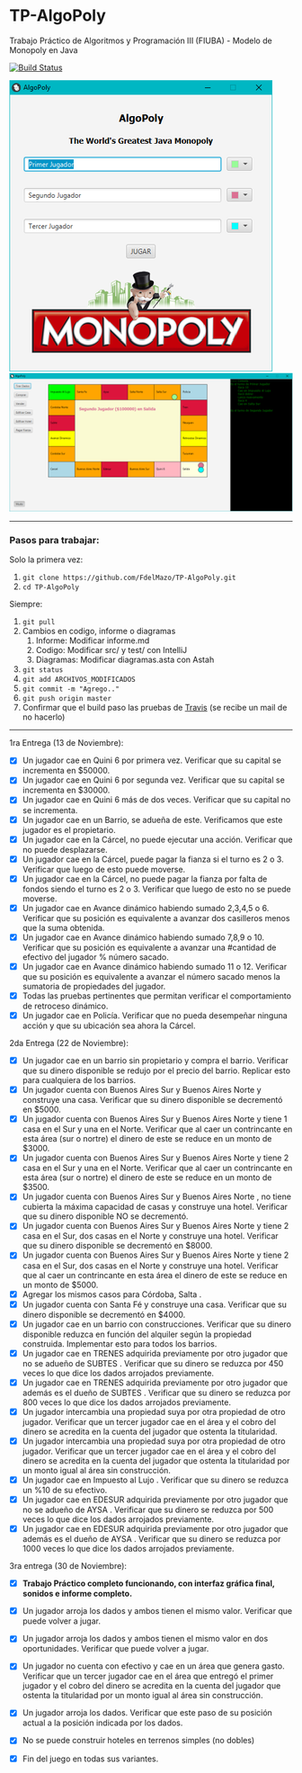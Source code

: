 # TP-AlgoPoly
Trabajo Práctico de Algoritmos y Programación III (FIUBA) - Modelo de Monopoly en Java

[![Build Status](https://travis-ci.com/FdelMazo/TP-AlgoPoly.svg?token=kj1PzEAEuR5mVTx6hGWT&branch=master)](https://travis-ci.com/FdelMazo/TP-AlgoPoly)

![Pantalla de entrada](Screenshots/intro.png)
![Pantalla principal](Screenshots/ppal.png)

---
### Pasos para trabajar:

Solo la primera vez:
1. `git clone https://github.com/FdelMazo/TP-AlgoPoly.git`
1. `cd TP-AlgoPoly`

Siempre:
1. `git pull`
1. Cambios en codigo, informe o diagramas
    1. Informe: Modificar informe.md
    1. Codigo: Modificar src/ y test/ con IntelliJ
    1. Diagramas: Modificar diagramas.asta con Astah 
1. `git status`
1. `git add ARCHIVOS_MODIFICADOS`
1. `git commit -m "Agrego.."`
1. `git push origin master` 
1. Confirmar que el build paso las pruebas de [Travis](https://travis-ci.com/FdelMazo/TP-AlgoPoly/) (se recibe un mail de no hacerlo)


---
1ra Entrega (13 de Noviembre):
- [X] Un jugador cae en Quini 6 por primera vez. Verificar que su capital se incrementa en $50000.
- [X] Un jugador cae en Quini 6 por segunda vez. Verificar que su capital se incrementa en $30000.
- [X] Un jugador cae en Quini 6 más de dos veces. Verificar que su capital no se incrementa.
- [X] Un jugador cae en un Barrio, se adueña de este. Verificamos que este jugador es el propietario.
- [X] Un jugador cae en la Cárcel, no puede ejecutar una acción. Verificar que no puede desplazarse.
- [X] Un jugador cae en la Cárcel, puede pagar la fianza si el turno es 2 o 3. Verificar que luego de esto puede moverse.
- [X] Un jugador cae en la Cárcel, no puede pagar la fianza por falta de fondos siendo el turno es 2 o 3. Verificar que luego de esto no se puede moverse.
- [X] Un jugador cae en Avance dinámico habiendo sumado 2,3,4,5 o 6. Verificar que su posición es equivalente a avanzar dos casilleros menos que la suma obtenida.
- [X] Un jugador cae en Avance dinámico habiendo sumado 7,8,9 o 10. Verificar que su posición es equivalente a avanzar una #cantidad de efectivo del jugador % número sacado.
- [X] Un jugador cae en Avance dinámico habiendo sumado 11 o 12. Verificar que su posición es equivalente a avanzar el número sacado menos la sumatoria de propiedades del jugador.
- [X] Todas las pruebas pertinentes que permitan verificar el comportamiento de retroceso dinámico.
- [X] Un jugador cae en Policía. Verificar que no pueda desempeñar ninguna acción y que su ubicación sea ahora la Cárcel.  

2da Entrega (22 de Noviembre):
- [X] Un jugador cae en un barrio sin propietario y compra el barrio. Verificar que su dinero disponible se redujo por el precio del barrio. Replicar esto para cualquiera de los barrios.
- [X] Un jugador cuenta con Buenos Aires Sur y Buenos Aires Norte y construye una casa. Verificar que su dinero disponible se decrementó en $5000.
- [X] Un jugador cuenta con Buenos Aires Sur y Buenos Aires Norte y tiene 1 casa en el Sur y una en el Norte. Verificar que al caer un contrincante en esta área (sur o nortre) el dinero de este se reduce en un monto de $3000.
- [X] Un jugador cuenta con Buenos Aires Sur y Buenos Aires Norte y tiene 2 casa en el Sur y una en el Norte. Verificar que al caer un contrincante en esta área (sur o nortre) el dinero de este se reduce en un monto de $3500.
- [X] Un jugador cuenta con Buenos Aires Sur y Buenos Aires Norte , no tiene cubierta la máxima capacidad de casas y construye una hotel. Verificar que su dinero disponible NO se decrementó.
- [x] Un jugador cuenta con Buenos Aires Sur y Buenos Aires Norte y tiene 2 casa en el Sur, dos casas en el Norte y construye una hotel. Verificar que su dinero disponible se decrementó en $8000.
- [x] Un jugador cuenta con Buenos Aires Sur y Buenos Aires Norte y tiene 2 casa en el Sur, dos casas en el Norte y construye una hotel. Verificar que al caer un contrincante en esta área el dinero de este se reduce en un monto de $5000.
- [x] Agregar los mismos casos para Córdoba, Salta .
- [x] Un jugador cuenta con Santa Fé y construye una casa. Verificar que su dinero disponible se decrementó en $4000.
- [x] Un jugador cae en un barrio con construcciones. Verificar que su dinero disponible reduzca en función del alquiler según la propiedad construida. Implementar esto para todos los barrios.
- [X] Un jugador cae en TRENES adquirida previamente por otro jugador que no se adueño de SUBTES . Verificar que su dinero se reduzca por 450 veces lo que dice los dados arrojados previamente.
- [X] Un jugador cae en TRENES adquirida previamente por otro jugador que además es el dueño de SUBTES . Verificar que su dinero se reduzca por 800 veces lo que dice los dados arrojados previamente.
- [X] Un jugador intercambia una propiedad suya por otra propiedad de otro jugador. Verificar que un tercer jugador cae en el área y el cobro del dinero se acredita en la cuenta del jugador que ostenta la titularidad.
- [X] Un jugador intercambia una propiedad suya por otra propiedad de otro jugador. Verificar que un tercer jugador cae en el área y el cobro del dinero se acredita en la cuenta del jugador que ostenta la titularidad por un monto igual al área sin construcción.
- [X] Un jugador cae en Impuesto al Lujo . Verificar que su dinero se reduzca un %10 de su efectivo.
- [X] Un jugador cae en EDESUR adquirida previamente por otro jugador que no se adueño de AYSA . Verificar que su dinero se reduzca por 500 veces lo que dice los dados arrojados previamente.
- [X] Un jugador cae en EDESUR adquirida previamente por otro jugador que además es el dueño de AYSA . Verificar que su dinero se reduzca por 1000 veces lo que dice los dados arrojados previamente.

3ra entrega (30 de Noviembre):
- [X] **Trabajo Práctico completo funcionando, con interfaz gráfica final, sonidos e informe completo.**
- [X] Un jugador arroja los dados y ambos tienen el mismo valor. Verificar que puede volver a jugar. 
- [X] Un jugador arroja los dados y ambos tienen el mismo valor en dos oportunidades. Verificar que puede volver a jugar.
- [X] Un jugador no cuenta con efectivo y cae en un área que genera gasto. Verificar que un tercer jugador cae en el área que entregó el primer jugador y el cobro del dinero se acredita en la cuenta del jugador que ostenta la titularidad por un monto igual al área sin construcción.
- [X] Un jugador arroja los dados. Verificar que este paso de su posición actual a la posición indicada por los dados.
- [X] No se puede construir hoteles en terrenos simples (no dobles)
- [X] Fin del juego en todas sus variantes.


